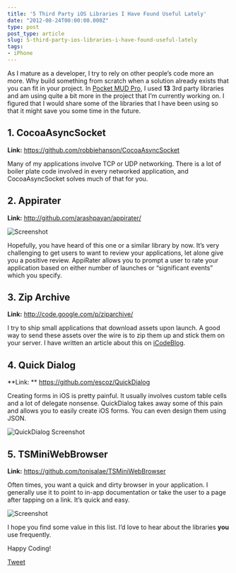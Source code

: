 ```yaml
---
title: '5 Third Party iOS Libraries I Have Found Useful Lately'
date: "2012-08-24T00:00:00.000Z"
type: post 
post_type: article
slug: 5-third-party-ios-libraries-i-have-found-useful-lately
tags: 
- iPhone
---
```

As I mature as a developer, I try to rely on other people&#8217;s code more an more. Why build something from scratch when a solution already exists that you can fit in your project. In [Pocket MUD Pro][1], I used **13** 3rd party libraries and am using quite a bit more in the project that I&#8217;m currently working on. I figured that I would share some of the libraries that I have been using so that it might save you some time in the future.

## 1. CocoaAsyncSocket

**Link:** <https://github.com/robbiehanson/CocoaAsyncSocket>

Many of my applications involve TCP or UDP networking. There is a lot of boiler plate code involved in every networked application, and CocoaAsyncSocket solves much of that for you.

## 2. Appirater

**Link:** <http://github.com/arashpayan/appirater/>

![Screenshot][2]

Hopefully, you have heard of this one or a similar library by now. It&#8217;s very challenging to get users to want to review your applications, let alone give you a positive review. AppiRater allows you to prompt a user to rate your application based on either number of launches or &#8220;significant events&#8221; which you specify.

## 3. Zip Archive

**Link:** <http://code.google.com/p/ziparchive/>

I try to ship small applications that download assets upon launch. A good way to send these assets over the wire is to zip them up and stick them on your server. I have written an article about this on [iCodeBlog][3].

## 4. Quick Dialog

**Link: ** <https://github.com/escoz/QuickDialog>

Creating forms in iOS is pretty painful. It usually involves custom table cells and a lot of delegate nonsense. QuickDialog takes away some of this pain and allows you to easily create iOS forms. You can even design them using JSON.

![QuickDialog Screenshot][4]

## 5. TSMiniWebBrowser

**Link:** <https://github.com/tonisalae/TSMiniWebBrowser>

Often times, you want a quick and dirty browser in your application. I generally use it to point to in-app documentation or take the user to a page after tapping on a link. It&#8217;s quick and easy.

![Screenshot][5]

I hope you find some value in this list. I&#8217;d love to hear about the libraries **you** use frequently.

Happy Coding!

<div style="">
  <a href="http://twitter.com/share" class="twitter-share-button" data-count="horizontal" data-text="5 Third Party iOS Libraries I Have Found Useful Lately" data-url="http://brandontreb.com/5-third-party-ios-libraries-i-have-found-useful-lately"  data-via="brandontreb" data-related="brandontreb:">Tweet</a>
</div>

 [1]: http://itunes.apple.com/us/app/pocket-mud-pro/id511678455?mt=8
 [2]: http://arashpayan.com/blog/wp-content/uploads/2009/09/AppiraterScreenshot.png
 [3]: http://www.icodeblog.com/2012/08/13/unzipping-files-using-zip-archive/
 [4]: https://github.com/escoz/QuickDialog/raw/master/other/quickdialog2.png
 [5]: https://a248.e.akamai.net/camo.github.com/1cae2dfc9160aa6a8e0583d0682d78462c97d60f/687474703a2f2f646c2e64726f70626f782e636f6d2f752f373630343232322f4769744875622f54534d696e6957656242726f777365722f73686f745f30315f7468756d622e706e67
